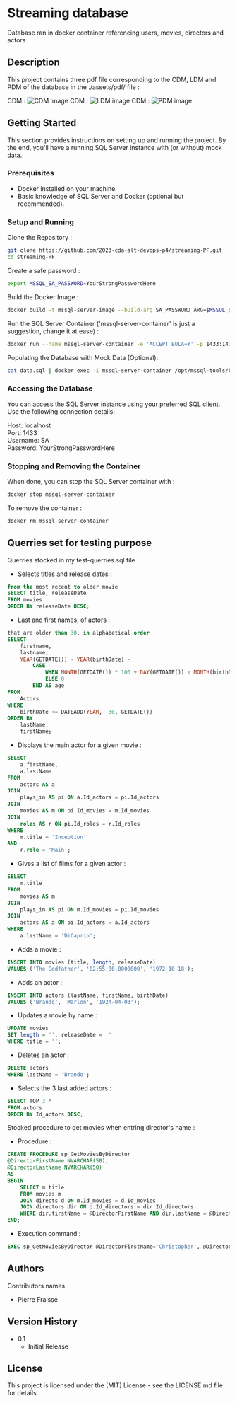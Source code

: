 # Streaming database

Database ran in docker container referencing users, movies, directors and actors

## Description

This project contains three pdf file corresponding to the CDM, LDM and PDM of the database in the ./assets/pdf/ file :

CDM :
![CDM image](./assets/images/MCD.png)
CDM :
![LDM image](./assets/images/MLD.png)
CDM :
![PDM image](./assets/images/MPD.png)

## Getting Started

This section provides instructions on setting up and running the project. By the end, you'll have a running SQL Server instance with (or without) mock data.

### Prerequisites
* Docker installed on your machine.
* Basic knowledge of SQL Server and Docker (optional but recommended).

### Setup and Running

Clone the Repository :
```bash
git clone https://github.com/2023-cda-alt-devops-p4/streaming-PF.git
cd streaming-PF
```

Create a safe password :
```bash
export MSSQL_SA_PASSWORD=YourStrongPasswordHere
```

Build the Docker Image :
```bash
docker build -t mssql-server-image --build-arg SA_PASSWORD_ARG=$MSSQL_SA_PASSWORD .
```

Run the SQL Server Container ('mssql-server-container' is just a suggestion, change it at ease) :
```bash
docker run --name mssql-server-container -e 'ACCEPT_EULA=Y' -p 1433:1433 -d mssql-server-image
```

Populating the Database with Mock Data (Optional):
```bash
cat data.sql | docker exec -i mssql-server-container /opt/mssql-tools/bin/sqlcmd -U SA -P $MSSQL_SA_PASSWORD
```

### Accessing the Database
You can access the SQL Server instance using your preferred SQL client. Use the following connection details:

Host: localhost<br>
Port: 1433<br>
Username: SA<br>
Password: YourStrongPasswordHere

### Stopping and Removing the Container

When done, you can stop the SQL Server container with :
```bash
docker stop mssql-server-container
```

To remove the container :
```bash
docker rm mssql-server-container
```

## Querries set for testing purpose

Querries stocked in my test-querries.sql file :

* Selects titles and release dates :
```sql
from the most recent to older movie
SELECT title, releaseDate
FROM movies
ORDER BY releaseDate DESC;
```

* Last and first names, of actors :
```sql
that are older than 30, in alphabetical order
SELECT
    firstname,
    lastname,
    YEAR(GETDATE()) - YEAR(birthDate) -
        CASE
            WHEN MONTH(GETDATE()) * 100 + DAY(GETDATE()) < MONTH(birthDate) * 100 + DAY(birthDate) THEN 1
            ELSE 0
        END AS age
FROM
    Actors
WHERE
    birthDate <= DATEADD(YEAR, -30, GETDATE())
ORDER BY
    lastName,
    firstName;
```

* Displays the main actor for a given movie :
```sql
SELECT
    a.firstName,
    a.lastName
FROM
    actors AS a
JOIN
    plays_in AS pi ON a.Id_actors = pi.Id_actors
JOIN
    movies AS m ON pi.Id_movies = m.Id_movies
JOIN
    roles AS r ON pi.Id_roles = r.Id_roles
WHERE
    m.title = 'Inception'
AND
    r.role = 'Main';
```

* Gives a list of films for a given actor :
```sql
SELECT
    m.title
FROM
    movies AS m
JOIN
    plays_in AS pi ON m.Id_movies = pi.Id_movies
JOIN
    actors AS a ON pi.Id_actors = a.Id_actors
WHERE
    a.lastName = 'DiCaprio';
```

* Adds a movie :
```sql
INSERT INTO movies (title, length, releaseDate)
VALUES ('The Godfather', '02:55:00.0000000', '1972-10-18');
```

* Adds an actor :
```sql
INSERT INTO actors (lastName, firstName, birthDate)
VALUES ('Brando', 'Marlon', '1924-04-03');
```

* Updates a movie by name :
```sql
UPDATE movies
SET length = '', releaseDate = ''
WHERE title = '';
```

* Deletes an actor :
```sql
DELETE actors
WHERE lastName = 'Brando';
```

* Selects the 3 last added actors :
```sql
SELECT TOP 3 *
FROM actors
ORDER BY Id_actors DESC;
```
Stocked procedure to get movies when entring director's name :
* Procedure :
```sql
CREATE PROCEDURE sp_GetMoviesByDirector
@DirectorFirstName NVARCHAR(50),
@DirectorLastName NVARCHAR(50)
AS
BEGIN
    SELECT m.title
    FROM movies m
    JOIN directs d ON m.Id_movies = d.Id_movies
    JOIN directors dir ON d.Id_directors = dir.Id_directors
    WHERE dir.firstName = @DirectorFirstName AND dir.lastName = @DirectorLastName;
END;
```
* Execution command :
```sql
EXEC sp_GetMoviesByDirector @DirectorFirstName='Christopher', @DirectorLastName='Nolan';
```

## Authors

Contributors names

* Pierre Fraisse

## Version History

* 0.1
    * Initial Release

## License

This project is licensed under the [MIT] License - see the LICENSE.md file for details